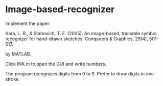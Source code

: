 # Image-based-recognizer

Implement the paper:

Kara, L. B., & Stahovich, T. F. (2005). An image-based, trainable symbol recognizer for hand-drawn sketches. Computers & Graphics, 29(4), 501-517.

by MATLAB.

Click INK.m to open the GUI and write numbers.

The program recognizes digits from 0 to 9. Prefer to draw digits in one stroke.

